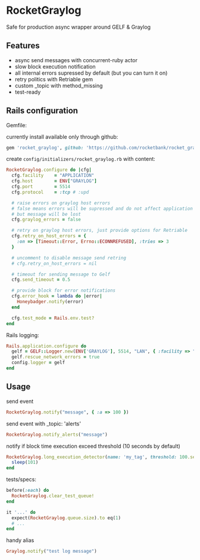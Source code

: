 # RocketGraylog

Safe for production async wrapper around GELF & Graylog 

## Features

- async send messages with concurrent-ruby actor
- slow block execution notification
- all internal errors supressed by default (but you can turn it on)
- retry politics with Retriable gem
- custom _topic with method_missing
- test-ready

## Rails configuration

Gemfile:

currently install available only through github:
```ruby
gem 'rocket_graylog', github: 'https://github.com/rocketbank/rocket_graylog.git'
```

create `config/initializers/rocket_graylog.rb` with content:

```ruby 
RocketGraylog.configure do |cfg|
  cfg.facility    = "APPLICATION"
  cfg.host        = ENV["GRAYLOG"]
  cfg.port        = 5514
  cfg.protocol    = :tcp # :upd

  # raise errors on graylog host errors 
  # false means errors will be supressed and do not affect application
  # but message will be lost
  cfg.graylog_errors = false 

  # retry on graylog host errors, just provide options for Retriable 
  cfg.retry_on_host_errors = {
    :on => [Timeout::Error, Errno::ECONNREFUSED], :tries => 3
  }

  # uncomment to disable message send retring
  # cfg.retry_on_host_errors = nil

  # timeout for sending message to Gelf 
  cfg.send_timeout = 0.5

  # provide block for error notifications
  cfg.error_hook = lambda do |error|
    Honeybadger.notify(error)
  end

  cfg.test_mode = Rails.env.test?
end
```

Rails logging:

```ruby
Rails.application.configure do
  gelf = GELF::Logger.new(ENV['GRAYLOG'], 5514, "LAN", { :facility => "APPLICATION", :protocol => GELF::Protocol::UDP })
  gelf.rescue_network_errors = true
  config.logger = gelf
end
```

## Usage

send event
```ruby
RocketGraylog.notify("message", { :a => 100 })
```

send event with _topic: 'alerts'
```ruby
RocketGraylog.notify_alerts("message")
```

notify if block time execution exceed threshold (10 seconds by default)
```ruby
RocketGraylog.long_execution_detector(name: 'my_tag', threshold: 100.seconds) do
  sleep(101)
end
```

tests/specs:
```ruby
before(:each) do
  RocketGraylog.clear_test_queue!
end

it '...' do
  expect(RocketGraylog.queue.size).to eq(1)
  # ...
end
```

handy alias

```ruby
Graylog.notify("test log message")
```
